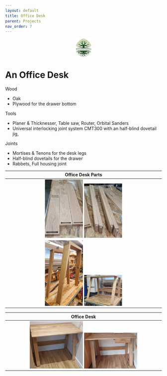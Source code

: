 ```yaml
---
layout: default
title: Office Desk
parent: Projects
nav_order: 7
---
```

<center>
<img src="../media/Lignarius.png" width="10%" height="10%" align="middle"/>
</center>

# An Office Desk

Wood
* Oak
* Plywood for the drawer bottom

Tools
* Planer & Thicknesser, Table saw, Router, Orbital Sanders
* Universal interlocking joint system CMT300 with an half-blind dovetail jig,

Joints
* Mortises & Tenons for the desk legs
* Half-blind dovetails for the drawer
* Rabbets, Full housing joint

|                                                                                                                           Office Desk Parts                                                                                                                            |
|:----------------------------------------------------------------------------------------------------------------------------------------------------------------------------------------------------------------------------------------------------------------------:|
|  [<img alt="image" height="25%" src="/media/Office Desk.jpg" width="25%"/>](https://garlatti.github.io/media/Office%20Desk.jpg)   [<img alt="image" height="25%" src="/media/Office Desk_2.jpg" width="25%"/>](https://garlatti.github.io/media/Office%20Desk_2.jpg)   | 
| [<img alt="image" height="25%" src="/media/Office Desk_3.jpg" width="25%"/>](https://garlatti.github.io/media/Office%20Desk_3.jpg)  [<img alt="image" height="25%" src="/media/Office Desk_4.jpg" width="25%"/>](https://garlatti.github.io/media/Office%20Desk_4.jpg) |

|                                                                                                                               Office Desk                                                                                                                               |
|:-----------------------------------------------------------------------------------------------------------------------------------------------------------------------------------------------------------------------------------------------------------------------:|
| [<img alt="image" height="35%" src="/media/Office Desk_5.jpg" width="35%"/>](https://garlatti.github.io/media/Office%20Desk_5.jpg)  [<img alt="image" height="35%" src="/media/Office Desk_6.jpg" width="35%"/>](https://garlatti.github.io/media/Office%20Desk_6.jpg)  |